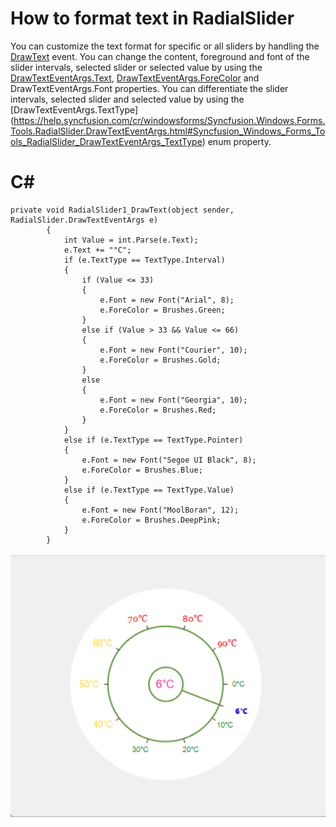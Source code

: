 # How to format text in RadialSlider
You can customize the text format for specific or all sliders by handling the [DrawText](https://help.syncfusion.com/cr/windowsforms/Syncfusion.Windows.Forms.Tools.RadialSlider.html) event. You can change the content, foreground and font of the slider intervals, selected slider or selected value by using the [DrawTextEventArgs.Text](https://help.syncfusion.com/cr/windowsforms/Syncfusion.Windows.Forms.Tools.RadialSlider.DrawTextEventArgs.html#Syncfusion_Windows_Forms_Tools_RadialSlider_DrawTextEventArgs_Text), [DrawTextEventArgs.ForeColor](https://help.syncfusion.com/cr/windowsforms/Syncfusion.Windows.Forms.Tools.RadialSlider.DrawTextEventArgs.html#Syncfusion_Windows_Forms_Tools_RadialSlider_DrawTextEventArgs_ForeColor) and DrawTextEventArgs.Font properties. You can differentiate the slider intervals, selected slider and selected value by using the [DrawTextEventArgs.TextType] (https://help.syncfusion.com/cr/windowsforms/Syncfusion.Windows.Forms.Tools.RadialSlider.DrawTextEventArgs.html#Syncfusion_Windows_Forms_Tools_RadialSlider_DrawTextEventArgs_TextType) enum property.

# C#
    private void RadialSlider1_DrawText(object sender, RadialSlider.DrawTextEventArgs e)
            {
                int Value = int.Parse(e.Text);
                e.Text += "°C";
                if (e.TextType == TextType.Interval)
                {
                    if (Value <= 33)
                    {
                        e.Font = new Font("Arial", 8);
                        e.ForeColor = Brushes.Green;
                    }
                    else if (Value > 33 && Value <= 66)
                    {
                        e.Font = new Font("Courier", 10);
                        e.ForeColor = Brushes.Gold;
                    }
                    else
                    {
                        e.Font = new Font("Georgia", 10);
                        e.ForeColor = Brushes.Red;
                    }
                }
                else if (e.TextType == TextType.Pointer)
                {
                    e.Font = new Font("Segoe UI Black", 8);
                    e.ForeColor = Brushes.Blue;
                }
                else if (e.TextType == TextType.Value)
                {
                    e.Font = new Font("MoolBoran", 12);
                    e.ForeColor = Brushes.DeepPink;
                }
            }

![RadialSlider TextFormatting](Samples/Text_Formatting/Image/RadialSlider%20TextFormatting.png)
